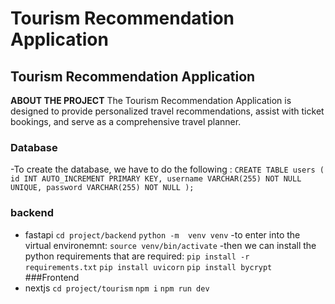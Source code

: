 # Tourism Recommendation Application
## Tourism Recommendation Application

**ABOUT THE PROJECT**
The Tourism Recommendation Application is designed to provide personalized travel recommendations, assist with ticket bookings, and serve as a comprehensive travel planner.

### Database
-To create the database, we have to do the following :
`CREATE TABLE users (
    id INT AUTO_INCREMENT PRIMARY KEY,
    username VARCHAR(255) NOT NULL UNIQUE,
    password VARCHAR(255) NOT NULL
);`

### backend
- fastapi
`cd project/backend`
`python -m  venv venv`
-to enter into the virtual environemnt:
`source venv/bin/activate`
-then we can install the python requirements that are required:
`pip install -r requirements.txt`
`pip install uvicorn`
`pip install bycrypt`
###Frontend 
- nextjs
`cd project/tourism`
`npm i`
`npm run dev`
